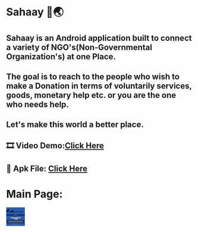 # Sahaay 🤝🌏
## Sahaay is an Android application built to connect a variety of NGO's(Non-Governmental Organization's) at one Place. 
## The goal is to reach to the people who wish to make a Donation in terms of voluntarily services, goods, monetary help etc. or you are the one who needs help.
## Let's make this world a better place. 

## 🎞 Video Demo:<a href = "https://drive.google.com/file/d/18J3NSxefszoN0ynm6p_Vhx7TmcZnFxpS/view?usp=sharing">Click Here</a>
## 📱 Apk File: <a href="https://drive.google.com/file/d/1C8wsXm4mpQpecbKmqED_l5Vmxyh6ifRG/view?usp=sharing">Click Here</a>

# Main Page:
<a class="text-center"><img style="height:50px;width:50px;" src="Sahaay_main.jpg"></a>
